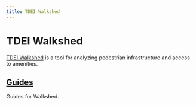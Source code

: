 ```yaml
---
title: TDEI Walkshed
---
```


<!-- @format -->

# TDEI Walkshed

[TDEI Walkshed](https://walkshed.tdei.us/) is a tool for analyzing pedestrian infrastructure and access to amenities.

## [Guides](guides/index.md)

Guides for Walkshed.
